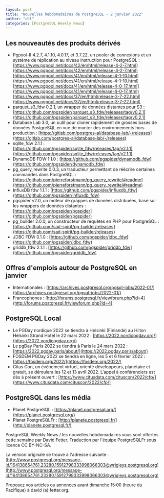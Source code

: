 ```yaml
---
layout: post
title: "Nouvelles hebdomadaires de PostgreSQL - 2 janvier 2022"
author: "chl"
categories: [PostgreSQL Weekly News]
---
```



## Les nouveautés des produits dérivés

- Pgpool-II 4.2.7, 4.1.10, 4.0.17, et 3.7.22, un pooler de connexions et un système de réplication au niveau instruction pour PostgreSQL :
  [https://www.pgpool.net/docs/42/en/html/release-4-2-7.html](https://www.pgpool.net/docs/42/en/html/release-4-2-7.html) [https://www.pgpool.net/docs/41/en/html/release-4-1-10.html](https://www.pgpool.net/docs/41/en/html/release-4-1-10.html) [https://www.pgpool.net/docs/41/en/html/release-4-0-17.html](https://www.pgpool.net/docs/41/en/html/release-4-0-17.html) [https://www.pgpool.net/docs/37/en/html/release-3-7-22.html](https://www.pgpool.net/docs/37/en/html/release-3-7-22.html)
- parquet_s3_fdw 0.2.1, un wrapper de données distantes pour S3 :
  [https://github.com/pgspider/parquet_s3_fdw/releases/tag/v0.2.1](https://github.com/pgspider/parquet_s3_fdw/releases/tag/v0.2.1)
- Database Lab 3.0, un outil pour cloner rapidement de grosses bases de données PostgreSQL
  en vue de monter des environnements hors production :
  [https://gitlab.com/postgres-ai/database-lab/-/releases](https://gitlab.com/postgres-ai/database-lab/-/releases)
- sqlite_fdw 2.1.1 :
  [https://github.com/pgspider/sqlite_fdw/releases/tag/v2.1.1](https://github.com/pgspider/sqlite_fdw/releases/tag/v2.1.1)
- DynamoDB FDW 1.1.0 :
  [https://github.com/pgspider/dynamodb_fdw](https://github.com/pgspider/dynamodb_fdw)
- pg_query_rewrite 0.0.3, un traducteur permettant de réécrire certaines commandes dans PostgreSQL :
  [https://github.com/pierreforstmann/pg_query_rewrite/#readme](https://github.com/pierreforstmann/pg_query_rewrite/#readme)
- InfluxDB fdw 1.1.1 :
  [https://github.com/pgspider/influxdb_fdw](https://github.com/pgspider/influxdb_fdw)
- pgspider v2.0, un moteur de grappes de données distribuées, basé sur les wrappers de données distantes :
  [https://github.com/pgspider/pgspider](https://github.com/pgspider/pgspider)
- pg_builder 2.0.0, un constructeur de requêtes en PHP pour PostgreSQL :
  [https://github.com/sad-spirit/pg-builder/releases](https://github.com/sad-spirit/pg-builder/releases)
- JDBC FDW 0.1.0 :
  [https://github.com/pgspider/jdbc_fdw](https://github.com/pgspider/jdbc_fdw)
- griddb_fdw 2.1.1 :
  [https://github.com/pgspider/griddb_fdw](https://github.com/pgspider/griddb_fdw)

<!--more-->

## Offres d'emplois autour de PostgreSQL en janvier

- Internationales : [https://archives.postgresql.org/pgsql-jobs/2022-01/](https://archives.postgresql.org/pgsql-jobs/2022-01/)
- Francophones : [http://forums.postgresql.fr/viewforum.php?id=4](http://forums.postgresql.fr/viewforum.php?id=4)

## PostgreSQL Local

- Le PGDay nordique 2022 se tiendra à Helsinki (Finlande) au Hilton Helsinki Strand Hotel le 22 mars 2022 :
  [https://2022.nordicpgday.org/](https://2022.nordicpgday.org/)
- Le pgDay Paris 2022 se tiendra à Paris le 24 mars 2022 :
  [https://2022.pgday.paris/about/](https://2022.pgday.paris/about/)
- FOSDEM PGDay 2022 se tiendra en ligne, les 5 et 6 février 2022 :
  [https://fosdem.org/2022/](https://fosdem.org/2022/)
- Citus Con, un événement virtuel, orienté développeurs, planétaire et gratuit, se déroulera les 12 et 13 avril 2022.
  L'appel à conférenciers est dès à présent ouvert :
  [https://www.citusdata.com/cituscon/2022/cfp/](https://www.citusdata.com/cituscon/2022/cfp/)

## PostgreSQL dans les média

- Planet PostgreSQL : [https://planet.postgresql.org/](https://planet.postgresql.org/)
- Planet PostgreSQLFr : [http://planete.postgresql.fr/](http://planete.postgresql.fr/)

PostgreSQL Weekly News / les nouvelles hebdomadaires vous sont offertes cette semaine par David Fetter. Traduction par l'équipe PostgreSQLFr sous licence CC BY-NC-SA.


La version originale se trouve à l'adresse suivante :
[http://www.postgresql.org/message-id/164138654761.23280.15912798333998066303@wrigleys.postgresql.org](http://www.postgresql.org/message-id/164138654761.23280.15912798333998066303@wrigleys.postgresql.org)

Proposez vos articles ou annonces avant dimanche 15:00 (heure du Pacifique) à david (a) fetter.org.

